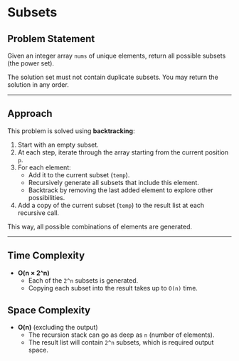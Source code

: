 # Subsets

## Problem Statement
Given an integer array `nums` of unique elements, return all possible subsets (the power set).

The solution set must not contain duplicate subsets. You may return the solution in any order.

---

## Approach
This problem is solved using **backtracking**:

1. Start with an empty subset.
2. At each step, iterate through the array starting from the current position `p`.
3. For each element:
   - Add it to the current subset (`temp`).
   - Recursively generate all subsets that include this element.
   - Backtrack by removing the last added element to explore other possibilities.
4. Add a copy of the current subset (`temp`) to the result list at each recursive call.

This way, all possible combinations of elements are generated.

---

## Time Complexity
- **O(n × 2^n)**  
  - Each of the `2^n` subsets is generated.  
  - Copying each subset into the result takes up to `O(n)` time.  

## Space Complexity
- **O(n)** (excluding the output)  
  - The recursion stack can go as deep as `n` (number of elements).  
  - The result list will contain `2^n` subsets, which is required output space.
